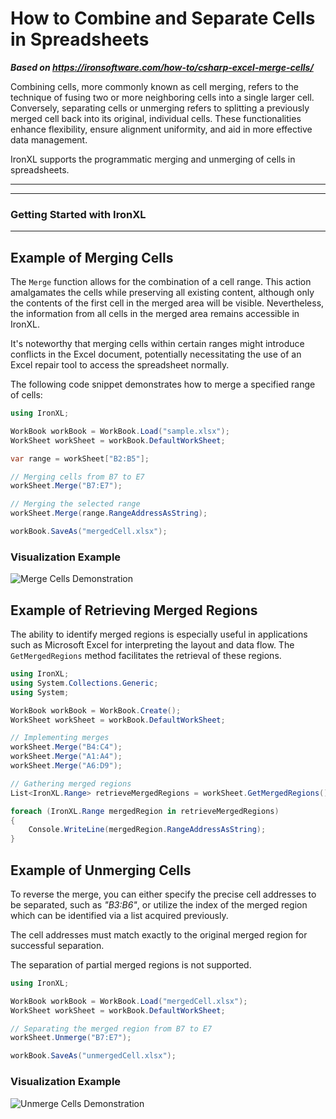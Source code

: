 # How to Combine and Separate Cells in Spreadsheets

***Based on <https://ironsoftware.com/how-to/csharp-excel-merge-cells/>***


Combining cells, more commonly known as cell merging, refers to the technique of fusing two or more neighboring cells into a single larger cell. Conversely, separating cells or unmerging refers to splitting a previously merged cell back into its original, individual cells. These functionalities enhance flexibility, ensure alignment uniformity, and aid in more effective data management.

IronXL supports the programmatic merging and unmerging of cells in spreadsheets.

***

***

<h3>Getting Started with IronXL</h3>

----------------------------------

## Example of Merging Cells

The `Merge` function allows for the combination of a cell range. This action amalgamates the cells while preserving all existing content, although only the contents of the first cell in the merged area will be visible. Nevertheless, the information from all cells in the merged area remains accessible in IronXL.

It's noteworthy that merging cells within certain ranges might introduce conflicts in the Excel document, potentially necessitating the use of an Excel repair tool to access the spreadsheet normally.

The following code snippet demonstrates how to merge a specified range of cells:

```cs
using IronXL;

WorkBook workBook = WorkBook.Load("sample.xlsx");
WorkSheet workSheet = workBook.DefaultWorkSheet;

var range = workSheet["B2:B5"];

// Merging cells from B7 to E7
workSheet.Merge("B7:E7");

// Merging the selected range
workSheet.Merge(range.RangeAddressAsString);

workBook.SaveAs("mergedCell.xlsx");
```

### Visualization Example
<div class="content-img-align-center">
    <div class="center-image-wrapper">
         <img src="https://ironsoftware.com/static-assets/excel/how-to/merge-cells/merge-cells-merge.png" alt="Merge Cells Demonstration" class="img-responsive add-shadow">
    </div>
</div>

## Example of Retrieving Merged Regions

The ability to identify merged regions is especially useful in applications such as Microsoft Excel for interpreting the layout and data flow. The `GetMergedRegions` method facilitates the retrieval of these regions.

```cs
using IronXL;
using System.Collections.Generic;
using System;

WorkBook workBook = WorkBook.Create();
WorkSheet workSheet = workBook.DefaultWorkSheet;

// Implementing merges
workSheet.Merge("B4:C4");
workSheet.Merge("A1:A4");
workSheet.Merge("A6:D9");

// Gathering merged regions
List<IronXL.Range> retrieveMergedRegions = workSheet.GetMergedRegions();

foreach (IronXL.Range mergedRegion in retrieveMergedRegions)
{
    Console.WriteLine(mergedRegion.RangeAddressAsString);
}
```

## Example of Unmerging Cells

To reverse the merge, you can either specify the precise cell addresses to be separated, such as *"B3:B6"*, or utilize the index of the merged region which can be identified via a list acquired previously.

The cell addresses must match exactly to the original merged region for successful separation.

The separation of partial merged regions is not supported.

```cs
using IronXL;

WorkBook workBook = WorkBook.Load("mergedCell.xlsx");
WorkSheet workSheet = workBook.DefaultWorkSheet;

// Separating the merged region from B7 to E7
workSheet.Unmerge("B7:E7");

workBook.SaveAs("unmergedCell.xlsx");
```

### Visualization Example
<div class="content-img-align-center">
    <div class="center-image-wrapper">
         <img src="https://ironsoftware.com/static-assets/excel/how-to/merge-cells/merge-cells-unmerge.png" alt="Unmerge Cells Demonstration" class="img-responsive add-shadow">
    </div>
</div>